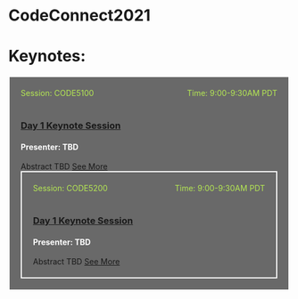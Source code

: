 # CodeConnect2021
<style>
body {background-image:url('github-site-BG.png'); background-repeat: repeat-y; }
  section {width:100%;}
  .wrapper {margin-top:100%;}
  header {top:20px!important;}
  .header-banner img{width:800px;}
  .header-code img{position:relative;top:-10px;left:0px;max-width:800px!important;}
  .session-wrapper{border:2px solid #fff; border-radius:0px; padding:20px; background-color:#696969;}
  hr {margin-top:30px!important; margin-bottom:30px!important;}
  .date {color:#abb7b7;}
  .lrg-logo {display:none;}
  .column {
  float: left;
  width: 18%;
  padding: 5px;
}
.myButton {
	box-shadow:inset 0px 1px 0px 0px #ffffff;
	background:linear-gradient(to bottom, #ffffff 5%, #f6f6f6 100%);
	background-color:#ffffff;
	border-radius:6px;
	border:1px solid #dcdcdc;
	display:inline-block;
	cursor:pointer;
	color:#666666;
	font-family:Helvetica;
	font-size:15px;
	font-weight:normal;
	padding:6px 24px;
	text-decoration:none;
	text-shadow:0px 1px 0px #ffffff;
}
.myButton:hover {
	background:linear-gradient(to bottom, #f6f6f6 5%, #ffffff 100%);
	background-color:#f6f6f6;
}
.myButton:active {
	position:relative;
	top:1px;
}

.row::after {
  content: "";
  clear: both;
  display: table;
}
.right{float:right; color:#B5E853;}
.left{float:left; color:#B5E853;}
</style>

# Keynotes:
<div class="session-wrapper">
<span class="left">Session: CODE5100</span><span class="right">Time: 9:00-9:30AM PDT</span>
<br><br> 
<h3><a href="Keynote1">Day 1 Keynote Session</a></h3>
<h4 style="color:white">Presenter: TBD </h4>
Abstract TBD <a href="Keynote1">See More</a>
<br>

<div class="session-wrapper">
<span class="left">Session: CODE5200</span><span class="right">Time: 9:00-9:30AM PDT</span>
<br><br> 
<h3><a href="Keynote2">Day 1 Keynote Session</a></h3>
<h4 style="color:white">Presenter: TBD </h4>
Abstract TBD <a href="Keynote2">See More</a>
<br>



